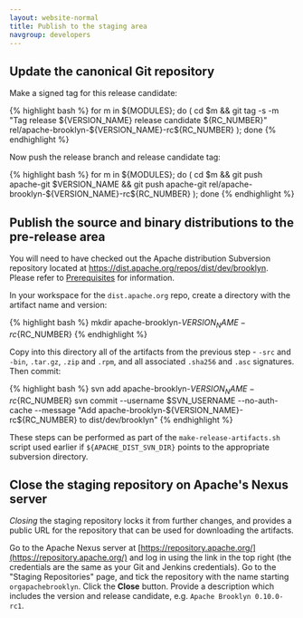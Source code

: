 ```yaml
---
layout: website-normal
title: Publish to the staging area
navgroup: developers
---
```


Update the canonical Git repository
-----------------------------------

Make a signed tag for this release candidate:

{% highlight bash %}
for m in ${MODULES}; do ( cd $m && git tag -s -m "Tag release ${VERSION_NAME} release candidate ${RC_NUMBER}" rel/apache-brooklyn-${VERSION_NAME}-rc${RC_NUMBER} ); done
{% endhighlight %}

Now push the release branch and release candidate tag:

{% highlight bash %}
for m in ${MODULES}; do ( cd $m && git push apache-git $VERSION_NAME && git push apache-git rel/apache-brooklyn-${VERSION_NAME}-rc${RC_NUMBER} ); done
{% endhighlight %}


Publish the source and binary distributions to the pre-release area
-------------------------------------------------------------------

You will need to have checked out the Apache distribution Subversion repository located at
https://dist.apache.org/repos/dist/dev/brooklyn. Please refer to [Prerequisites](prerequisites.html) for
information.

In your workspace for the `dist.apache.org` repo, create a directory with the artifact name and version:

{% highlight bash %}
mkdir apache-brooklyn-${VERSION_NAME}-rc${RC_NUMBER}
{% endhighlight %}

Copy into this directory all of the artifacts from the previous step - `-src` and `-bin`, `.tar.gz`, `.zip` and `.rpm`,
and all associated `.sha256` and `.asc` signatures. Then commit:

{% highlight bash %}
svn add apache-brooklyn-${VERSION_NAME}-rc${RC_NUMBER}
svn commit --username $SVN_USERNAME --no-auth-cache --message "Add apache-brooklyn-${VERSION_NAME}-rc${RC_NUMBER} to dist/dev/brooklyn"
{% endhighlight %}

These steps can be performed as part of the `make-release-artifacts.sh` script used earlier
if `${APACHE_DIST_SVN_DIR}` points to the appropriate subversion directory.


Close the staging repository on Apache's Nexus server
-----------------------------------------------------

*Closing* the staging repository locks it from further changes, and provides a public URL for the repository that can
be used for downloading the artifacts.

Go to the Apache Nexus server at [https://repository.apache.org/](https://repository.apache.org/) and log in using the
link in the top right (the credentials are the same as your Git and Jenkins credentials). Go to the "Staging
Repositories" page, and tick the repository with the name starting `orgapachebrooklyn`. Click the **Close** button.
Provide a description which includes the version and release candidate, e.g. `Apache Brooklyn 0.10.0-rc1`.
